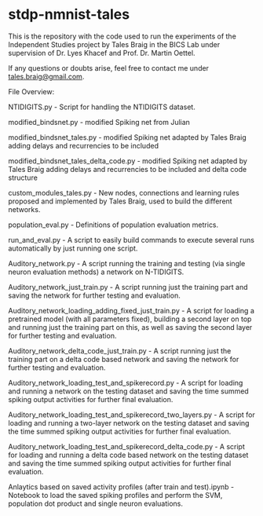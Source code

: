 # stdp-nmnist-tales

This is the repository with the code used to run the experiments of the Independent Studies project by Tales Braig in the BICS Lab under supervision of Dr. Lyes Khacef and Prof. Dr. Martin Oettel.

If any questions or doubts arise, feel free to contact me under tales.braig@gmail.com.

File Overview:

NTIDIGITS.py - Script for handling the NTIDIGITS dataset.



modified_bindsnet.py - modified Spiking net from Julian

modified_bindsnet_tales.py - modified Spiking net adapted by Tales Braig adding delays and recurrencies to be included

modified_bindsnet_tales_delta_code.py - modified Spiking net adapted by Tales Braig adding delays and recurrencies to be included and delta code structure



custom_modules_tales.py - New nodes, connections and learning rules proposed and implemented by Tales Braig, used to build the different networks.



population_eval.py - Definitions of population evaluation metrics.



run_and_eval.py - A script to easily build commands to execute several runs automatically by just running one script.



Auditory_network.py - A script running the training and testing (via single neuron evaluation methods) a network on N-TIDIGITS.



Auditory_network_just_train.py - A script running just the training part and saving the network for further testing and evaluation.

Auditory_network_loading_adding_fixed_just_train.py - A script for loading a pretrained model (with all parameters fixed), building a second layer on top and running just the training part on this, as well as saving the second layer for further testing and evaluation.

Auditory_network_delta_code_just_train.py - A script running just the training part on a delta code based network and saving the network for further testing and evaluation.



Auditory_network_loading_test_and_spikerecord.py - A script for loading and running a network on the testing dataset and saving the time summed spiking output activities for further final evaluation.

Auditory_network_loading_test_and_spikerecord_two_layers.py - A script for loading and running a two-layer network on the testing dataset and saving the time summed spiking output activities for further final evaluation.

Auditory_network_loading_test_and_spikerecord_delta_code.py - A script for loading and running a delta code based network on the testing dataset and saving the time summed spiking output activities for further final evaluation.



Anlaytics based on saved activity profiles (after train and test).ipynb - Notebook to load the saved spiking profiles and perform the SVM, population dot product and single neuron evaluations.
